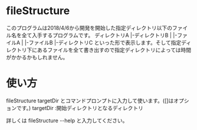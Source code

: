 # fileStructure
このプログラムは2018/4/6から開発を開始した指定ディレクトリ以下のファイル名を全て入手するプログラムです。
ディレクトリA
|-ディレクトリB
|   |-ファイルA
|   |-ファイルB
|-ディレクトリC
といった形で表示します。そして指定ディレクトリ下にあるファイルを全て書き出すので指定ディレクトリによっては時間がかかるかもしれません。

# 使い方
fileStructure targetDir
とコマンドプロンプトに入力して使います。([]はオプションです。)
targetDir       :開始ディレクトリとなるディレクトリ

詳しくは fileStructure --help と入力してください。

